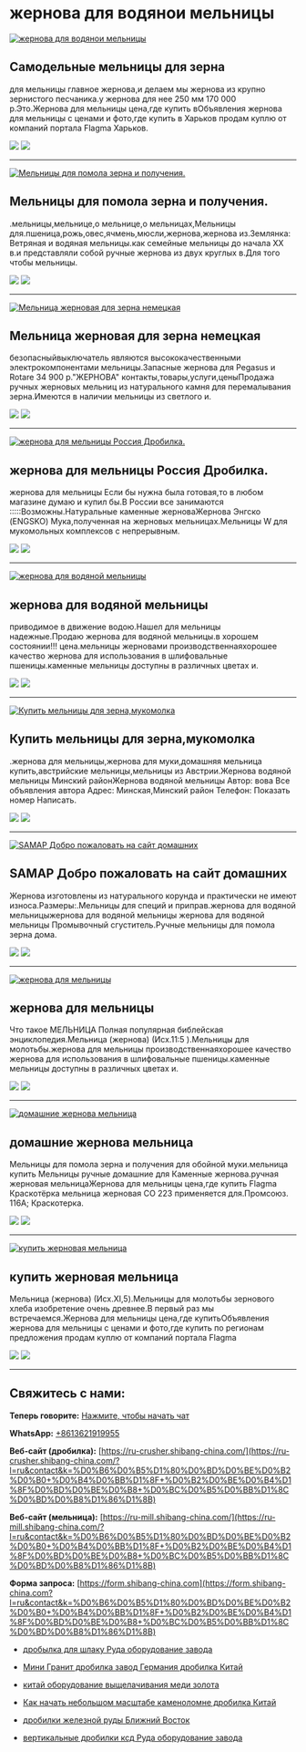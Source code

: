 # жернова для водянои мельницы

<a href="https://swt.shibang-china.com/?l=ru&img&k=%D0%B6%D0%B5%D1%80%D0%BD%D0%BE%D0%B2%D0%B0+%D0%B4%D0%BB%D1%8F+%D0%B2%D0%BE%D0%B4%D1%8F%D0%BD%D0%BE%D0%B8+%D0%BC%D0%B5%D0%BB%D1%8C%D0%BD%D0%B8%D1%86%D1%8B" target="_blank">![жернова для водянои мельницы](http://static.shibang-china.com/all-800x300/1089.jpg)</a>

## Самодельные мельницы для зерна
для мельницы главное жернова,и делаем мы жернова из крупно зернистого песчаника.у жернова для нее 250 мм 170 000 р.Это.Жернова для мельницы цена,где купить вОбъявления жернова для мельницы с ценами и фото,где купить в Харьков продам куплю от компаний портала Flagma Харьков.


<a href="https://whatsapp.shibangsoft.com/WhatsApp.php" target="_blank" title="WhatsApp">![](http://static.shibang-china.com/icon/whatsapp.png)</a> <a href="https://swt.shibang-china.com/?l=ru&icon&k=%D0%B6%D0%B5%D1%80%D0%BD%D0%BE%D0%B2%D0%B0+%D0%B4%D0%BB%D1%8F+%D0%B2%D0%BE%D0%B4%D1%8F%D0%BD%D0%BE%D0%B8+%D0%BC%D0%B5%D0%BB%D1%8C%D0%BD%D0%B8%D1%86%D1%8B" target="_blank">![](http://static.shibang-china.com/icon/chat-ru.png)</a>

---

<a href="https://swt.shibang-china.com/?l=ru&img&k=%D0%B6%D0%B5%D1%80%D0%BD%D0%BE%D0%B2%D0%B0+%D0%B4%D0%BB%D1%8F+%D0%B2%D0%BE%D0%B4%D1%8F%D0%BD%D0%BE%D0%B8+%D0%BC%D0%B5%D0%BB%D1%8C%D0%BD%D0%B8%D1%86%D1%8B" target="_blank">![Мельницы для помола зерна и получения.](http://static.shibang-china.com/all-800x300/824.jpg)</a>

## Мельницы для помола зерна и получения.
.мельницы,мельнице,о мельнице,о мельницах,Мельницы для.пшеница,рожь,овес,ячмень,мюсли,жернова,жернова из.Землянка: Ветряная и водяная мельницы.как семейные мельницы до начала ХХ в.и представляли собой ручные жернова из двух круглых в.Для того чтобы мельницы.


<a href="https://whatsapp.shibangsoft.com/WhatsApp.php" target="_blank" title="WhatsApp">![](http://static.shibang-china.com/icon/whatsapp.png)</a> <a href="https://swt.shibang-china.com/?l=ru&icon&k=%D0%B6%D0%B5%D1%80%D0%BD%D0%BE%D0%B2%D0%B0+%D0%B4%D0%BB%D1%8F+%D0%B2%D0%BE%D0%B4%D1%8F%D0%BD%D0%BE%D0%B8+%D0%BC%D0%B5%D0%BB%D1%8C%D0%BD%D0%B8%D1%86%D1%8B" target="_blank">![](http://static.shibang-china.com/icon/chat-ru.png)</a>

---

<a href="https://swt.shibang-china.com/?l=ru&img&k=%D0%B6%D0%B5%D1%80%D0%BD%D0%BE%D0%B2%D0%B0+%D0%B4%D0%BB%D1%8F+%D0%B2%D0%BE%D0%B4%D1%8F%D0%BD%D0%BE%D0%B8+%D0%BC%D0%B5%D0%BB%D1%8C%D0%BD%D0%B8%D1%86%D1%8B" target="_blank">![Мельница жерновая для зерна немецкая](http://static.shibang-china.com/all-800x300/985.jpg)</a>

## Мельница жерновая для зерна немецкая
безопасныйвыключатель являются высококачественными электрокомпонентами мельницы.Запасные жернова для Pegasus и Rotare 34 900 р."ЖЕРНОВА" контакты,товары,услуги,ценыПродажа ручных жерновых мельниц из натурального камня для перемалывания зерна.Имеются в наличии мельницы из светлого и.


<a href="https://whatsapp.shibangsoft.com/WhatsApp.php" target="_blank" title="WhatsApp">![](http://static.shibang-china.com/icon/whatsapp.png)</a> <a href="https://swt.shibang-china.com/?l=ru&icon&k=%D0%B6%D0%B5%D1%80%D0%BD%D0%BE%D0%B2%D0%B0+%D0%B4%D0%BB%D1%8F+%D0%B2%D0%BE%D0%B4%D1%8F%D0%BD%D0%BE%D0%B8+%D0%BC%D0%B5%D0%BB%D1%8C%D0%BD%D0%B8%D1%86%D1%8B" target="_blank">![](http://static.shibang-china.com/icon/chat-ru.png)</a>

---

<a href="https://swt.shibang-china.com/?l=ru&img&k=%D0%B6%D0%B5%D1%80%D0%BD%D0%BE%D0%B2%D0%B0+%D0%B4%D0%BB%D1%8F+%D0%B2%D0%BE%D0%B4%D1%8F%D0%BD%D0%BE%D0%B8+%D0%BC%D0%B5%D0%BB%D1%8C%D0%BD%D0%B8%D1%86%D1%8B" target="_blank">![жернова для мельницы Россия Дробилка.](http://static.shibang-china.com/all-800x300/554.jpg)</a>

## жернова для мельницы Россия Дробилка.
жернова для мельницы Если бы нужна была готовая,то в любом магазине думаю и купил бы.В России все занимаются :::::Возможны.Натуральные каменные жерноваЖернова Энгско (ENGSKO) Мука,полученная на жерновых мельницах.Мельницы W для мукомольных комплексов с непрерывным.


<a href="https://whatsapp.shibangsoft.com/WhatsApp.php" target="_blank" title="WhatsApp">![](http://static.shibang-china.com/icon/whatsapp.png)</a> <a href="https://swt.shibang-china.com/?l=ru&icon&k=%D0%B6%D0%B5%D1%80%D0%BD%D0%BE%D0%B2%D0%B0+%D0%B4%D0%BB%D1%8F+%D0%B2%D0%BE%D0%B4%D1%8F%D0%BD%D0%BE%D0%B8+%D0%BC%D0%B5%D0%BB%D1%8C%D0%BD%D0%B8%D1%86%D1%8B" target="_blank">![](http://static.shibang-china.com/icon/chat-ru.png)</a>

---

<a href="https://swt.shibang-china.com/?l=ru&img&k=%D0%B6%D0%B5%D1%80%D0%BD%D0%BE%D0%B2%D0%B0+%D0%B4%D0%BB%D1%8F+%D0%B2%D0%BE%D0%B4%D1%8F%D0%BD%D0%BE%D0%B8+%D0%BC%D0%B5%D0%BB%D1%8C%D0%BD%D0%B8%D1%86%D1%8B" target="_blank">![жернова для водяной мельницы](http://static.shibang-china.com/all-800x300/543.jpg)</a>

## жернова для водяной мельницы
приводимое в движение водою.Нашел для мельницы надежные.Продаю жернова для водяной мельницы.в хорошем состоянии!!! цена.мельницы жерновами производственнаяхорошее качество жернова для использования в шлифовальные пшеницы.каменные мельницы доступны в различных цветах и.


<a href="https://whatsapp.shibangsoft.com/WhatsApp.php" target="_blank" title="WhatsApp">![](http://static.shibang-china.com/icon/whatsapp.png)</a> <a href="https://swt.shibang-china.com/?l=ru&icon&k=%D0%B6%D0%B5%D1%80%D0%BD%D0%BE%D0%B2%D0%B0+%D0%B4%D0%BB%D1%8F+%D0%B2%D0%BE%D0%B4%D1%8F%D0%BD%D0%BE%D0%B8+%D0%BC%D0%B5%D0%BB%D1%8C%D0%BD%D0%B8%D1%86%D1%8B" target="_blank">![](http://static.shibang-china.com/icon/chat-ru.png)</a>

---

<a href="https://swt.shibang-china.com/?l=ru&img&k=%D0%B6%D0%B5%D1%80%D0%BD%D0%BE%D0%B2%D0%B0+%D0%B4%D0%BB%D1%8F+%D0%B2%D0%BE%D0%B4%D1%8F%D0%BD%D0%BE%D0%B8+%D0%BC%D0%B5%D0%BB%D1%8C%D0%BD%D0%B8%D1%86%D1%8B" target="_blank">![Купить мельницы для зерна,мукомолка](http://static.shibang-china.com/all-800x300/916.jpg)</a>

## Купить мельницы для зерна,мукомолка
.жернова для мельницы,жернова для муки,домашняя мельница купить,австрийские мельницы,мельницы из Австрии.Жернова водяной мельницы Минский районЖернова водяной мельницы Автор: вова Все объявления автора Адрес: Минская,Минский район Телефон: Показать номер Написать.


<a href="https://whatsapp.shibangsoft.com/WhatsApp.php" target="_blank" title="WhatsApp">![](http://static.shibang-china.com/icon/whatsapp.png)</a> <a href="https://swt.shibang-china.com/?l=ru&icon&k=%D0%B6%D0%B5%D1%80%D0%BD%D0%BE%D0%B2%D0%B0+%D0%B4%D0%BB%D1%8F+%D0%B2%D0%BE%D0%B4%D1%8F%D0%BD%D0%BE%D0%B8+%D0%BC%D0%B5%D0%BB%D1%8C%D0%BD%D0%B8%D1%86%D1%8B" target="_blank">![](http://static.shibang-china.com/icon/chat-ru.png)</a>

---

<a href="https://swt.shibang-china.com/?l=ru&img&k=%D0%B6%D0%B5%D1%80%D0%BD%D0%BE%D0%B2%D0%B0+%D0%B4%D0%BB%D1%8F+%D0%B2%D0%BE%D0%B4%D1%8F%D0%BD%D0%BE%D0%B8+%D0%BC%D0%B5%D0%BB%D1%8C%D0%BD%D0%B8%D1%86%D1%8B" target="_blank">![SAMAP Добро пожаловать на сайт домашних](http://static.shibang-china.com/all-800x300/813.jpg)</a>

## SAMAP Добро пожаловать на сайт домашних
Жернова изготовлены из натурального корунда и практически не имеют износа.Размеры:.Мельницы для специй и приправ.жернова для водяной мельницыжернова для водяной мельницы жернова для водяной мельницы Промывочный сгуститель.Ручные мельницы для помола зерна дома.


<a href="https://whatsapp.shibangsoft.com/WhatsApp.php" target="_blank" title="WhatsApp">![](http://static.shibang-china.com/icon/whatsapp.png)</a> <a href="https://swt.shibang-china.com/?l=ru&icon&k=%D0%B6%D0%B5%D1%80%D0%BD%D0%BE%D0%B2%D0%B0+%D0%B4%D0%BB%D1%8F+%D0%B2%D0%BE%D0%B4%D1%8F%D0%BD%D0%BE%D0%B8+%D0%BC%D0%B5%D0%BB%D1%8C%D0%BD%D0%B8%D1%86%D1%8B" target="_blank">![](http://static.shibang-china.com/icon/chat-ru.png)</a>

---

<a href="https://swt.shibang-china.com/?l=ru&img&k=%D0%B6%D0%B5%D1%80%D0%BD%D0%BE%D0%B2%D0%B0+%D0%B4%D0%BB%D1%8F+%D0%B2%D0%BE%D0%B4%D1%8F%D0%BD%D0%BE%D0%B8+%D0%BC%D0%B5%D0%BB%D1%8C%D0%BD%D0%B8%D1%86%D1%8B" target="_blank">![жернова для мельницы](http://static.shibang-china.com/all-800x300/1004.jpg)</a>

## жернова для мельницы
Что такое МЕЛЬНИЦА Полная популярная библейская энциклопедия.Мельница (жернова) (Исх.11:5 ).Мельницы для молотьбы.жернова для мельницы производственнаяхорошее качество жернова для использования в шлифовальные пшеницы.каменные мельницы доступны в различных цветах и.


<a href="https://whatsapp.shibangsoft.com/WhatsApp.php" target="_blank" title="WhatsApp">![](http://static.shibang-china.com/icon/whatsapp.png)</a> <a href="https://swt.shibang-china.com/?l=ru&icon&k=%D0%B6%D0%B5%D1%80%D0%BD%D0%BE%D0%B2%D0%B0+%D0%B4%D0%BB%D1%8F+%D0%B2%D0%BE%D0%B4%D1%8F%D0%BD%D0%BE%D0%B8+%D0%BC%D0%B5%D0%BB%D1%8C%D0%BD%D0%B8%D1%86%D1%8B" target="_blank">![](http://static.shibang-china.com/icon/chat-ru.png)</a>

---

<a href="https://swt.shibang-china.com/?l=ru&img&k=%D0%B6%D0%B5%D1%80%D0%BD%D0%BE%D0%B2%D0%B0+%D0%B4%D0%BB%D1%8F+%D0%B2%D0%BE%D0%B4%D1%8F%D0%BD%D0%BE%D0%B8+%D0%BC%D0%B5%D0%BB%D1%8C%D0%BD%D0%B8%D1%86%D1%8B" target="_blank">![домашние жернова мельница](http://static.shibang-china.com/all-800x300/1069.jpg)</a>

## домашние жернова мельница
Мельницы для помола зерна и получения для обойной муки.мельница купить Мельницы ручные домашние для Каменные жернова.ручная жерновая мельницаЖернова для мельницы цена,где купить Flagma Краскотёрка мельница жерновая СО 223 применяется для.Промсоюз. 116А; Краскотерка.


<a href="https://whatsapp.shibangsoft.com/WhatsApp.php" target="_blank" title="WhatsApp">![](http://static.shibang-china.com/icon/whatsapp.png)</a> <a href="https://swt.shibang-china.com/?l=ru&icon&k=%D0%B6%D0%B5%D1%80%D0%BD%D0%BE%D0%B2%D0%B0+%D0%B4%D0%BB%D1%8F+%D0%B2%D0%BE%D0%B4%D1%8F%D0%BD%D0%BE%D0%B8+%D0%BC%D0%B5%D0%BB%D1%8C%D0%BD%D0%B8%D1%86%D1%8B" target="_blank">![](http://static.shibang-china.com/icon/chat-ru.png)</a>

---

<a href="https://swt.shibang-china.com/?l=ru&img&k=%D0%B6%D0%B5%D1%80%D0%BD%D0%BE%D0%B2%D0%B0+%D0%B4%D0%BB%D1%8F+%D0%B2%D0%BE%D0%B4%D1%8F%D0%BD%D0%BE%D0%B8+%D0%BC%D0%B5%D0%BB%D1%8C%D0%BD%D0%B8%D1%86%D1%8B" target="_blank">![купить жерновая мельница](http://static.shibang-china.com/all-800x300/614.jpg)</a>

## купить жерновая мельница
Мельница (жернова) (Исх.XI,5).Мельницы для молотьбы зернового хлеба изобретение очень древнее.В первый раз мы встречаемся.Жернова для мельницы цена,где купитьОбъявления жернова для мельницы с ценами и фото,где купить по регионам предложения продам куплю от компаний портала Flagma


<a href="https://whatsapp.shibangsoft.com/WhatsApp.php" target="_blank" title="WhatsApp">![](http://static.shibang-china.com/icon/whatsapp.png)</a> <a href="https://swt.shibang-china.com/?l=ru&icon&k=%D0%B6%D0%B5%D1%80%D0%BD%D0%BE%D0%B2%D0%B0+%D0%B4%D0%BB%D1%8F+%D0%B2%D0%BE%D0%B4%D1%8F%D0%BD%D0%BE%D0%B8+%D0%BC%D0%B5%D0%BB%D1%8C%D0%BD%D0%B8%D1%86%D1%8B" target="_blank">![](http://static.shibang-china.com/icon/chat-ru.png)</a>

---
## Свяжитесь с нами:

**Теперь говорите:** [Нажмите, чтобы начать чат](https://swt.shibang-china.com?l=ru&contact&k=%D0%B6%D0%B5%D1%80%D0%BD%D0%BE%D0%B2%D0%B0+%D0%B4%D0%BB%D1%8F+%D0%B2%D0%BE%D0%B4%D1%8F%D0%BD%D0%BE%D0%B8+%D0%BC%D0%B5%D0%BB%D1%8C%D0%BD%D0%B8%D1%86%D1%8B)

**WhatsApp:**  [+8613621919955](https://whatsapp.shibangsoft.com/WhatsApp.php)

**Веб-сайт (дробилка):** [https://ru-crusher.shibang-china.com/](https://ru-crusher.shibang-china.com/?l=ru&contact&k=%D0%B6%D0%B5%D1%80%D0%BD%D0%BE%D0%B2%D0%B0+%D0%B4%D0%BB%D1%8F+%D0%B2%D0%BE%D0%B4%D1%8F%D0%BD%D0%BE%D0%B8+%D0%BC%D0%B5%D0%BB%D1%8C%D0%BD%D0%B8%D1%86%D1%8B)

**Веб-сайт (мельница):** [https://ru-mill.shibang-china.com/](https://ru-mill.shibang-china.com/?l=ru&contact&k=%D0%B6%D0%B5%D1%80%D0%BD%D0%BE%D0%B2%D0%B0+%D0%B4%D0%BB%D1%8F+%D0%B2%D0%BE%D0%B4%D1%8F%D0%BD%D0%BE%D0%B8+%D0%BC%D0%B5%D0%BB%D1%8C%D0%BD%D0%B8%D1%86%D1%8B)

**Форма запроса:** [https://form.shibang-china.com](https://form.shibang-china.com?l=ru&contact&k=%D0%B6%D0%B5%D1%80%D0%BD%D0%BE%D0%B2%D0%B0+%D0%B4%D0%BB%D1%8F+%D0%B2%D0%BE%D0%B4%D1%8F%D0%BD%D0%BE%D0%B8+%D0%BC%D0%B5%D0%BB%D1%8C%D0%BD%D0%B8%D1%86%D1%8B)

* [дробылка для шлаку Руда оборудование завода](../102/%D0%B4%D1%80%D0%BE%D0%B1%D1%8B%D0%BB%D0%BA%D0%B0%20%D0%B4%D0%BB%D1%8F%20%D1%88%D0%BB%D0%B0%D0%BA%D1%83%20%D0%A0%D1%83%D0%B4%D0%B0%20%D0%BE%D0%B1%D0%BE%D1%80%D1%83%D0%B4%D0%BE%D0%B2%D0%B0%D0%BD%D0%B8%D0%B5%20%D0%B7%D0%B0%D0%B2%D0%BE%D0%B4%D0%B0.md)

* [Мини Гранит дробилка завод Германия дробилка Китай](../94/%D0%9C%D0%B8%D0%BD%D0%B8%20%D0%93%D1%80%D0%B0%D0%BD%D0%B8%D1%82%20%D0%B4%D1%80%D0%BE%D0%B1%D0%B8%D0%BB%D0%BA%D0%B0%20%D0%B7%D0%B0%D0%B2%D0%BE%D0%B4%20%D0%93%D0%B5%D1%80%D0%BC%D0%B0%D0%BD%D0%B8%D1%8F%20%D0%B4%D1%80%D0%BE%D0%B1%D0%B8%D0%BB%D0%BA%D0%B0%20%D0%9A%D0%B8%D1%82%D0%B0%D0%B9.md)

* [китай оборудование выщелачивания меди золота](../104/%D0%BA%D0%B8%D1%82%D0%B0%D0%B9%20%D0%BE%D0%B1%D0%BE%D1%80%D1%83%D0%B4%D0%BE%D0%B2%D0%B0%D0%BD%D0%B8%D0%B5%20%D0%B2%D1%8B%D1%89%D0%B5%D0%BB%D0%B0%D1%87%D0%B8%D0%B2%D0%B0%D0%BD%D0%B8%D1%8F%20%D0%BC%D0%B5%D0%B4%D0%B8%20%D0%B7%D0%BE%D0%BB%D0%BE%D1%82%D0%B0.md)

* [Как начать небольшом масштабе каменоломне дробилка Китай](../96/%D0%9A%D0%B0%D0%BA%20%D0%BD%D0%B0%D1%87%D0%B0%D1%82%D1%8C%20%D0%BD%D0%B5%D0%B1%D0%BE%D0%BB%D1%8C%D1%88%D0%BE%D0%BC%20%D0%BC%D0%B0%D1%81%D1%88%D1%82%D0%B0%D0%B1%D0%B5%20%D0%BA%D0%B0%D0%BC%D0%B5%D0%BD%D0%BE%D0%BB%D0%BE%D0%BC%D0%BD%D0%B5%20%D0%B4%D1%80%D0%BE%D0%B1%D0%B8%D0%BB%D0%BA%D0%B0%20%D0%9A%D0%B8%D1%82%D0%B0%D0%B9.md)

* [дробилки железной руды Ближний Восток](../104/%D0%B4%D1%80%D0%BE%D0%B1%D0%B8%D0%BB%D0%BA%D0%B8%20%D0%B6%D0%B5%D0%BB%D0%B5%D0%B7%D0%BD%D0%BE%D0%B9%20%D1%80%D1%83%D0%B4%D1%8B%20%D0%91%D0%BB%D0%B8%D0%B6%D0%BD%D0%B8%D0%B9%20%D0%92%D0%BE%D1%81%D1%82%D0%BE%D0%BA.md)

* [вертикальные дробилки ксд Руда оборудование завода](../98/%D0%B2%D0%B5%D1%80%D1%82%D0%B8%D0%BA%D0%B0%D0%BB%D1%8C%D0%BD%D1%8B%D0%B5%20%D0%B4%D1%80%D0%BE%D0%B1%D0%B8%D0%BB%D0%BA%D0%B8%20%D0%BA%D1%81%D0%B4%20%D0%A0%D1%83%D0%B4%D0%B0%20%D0%BE%D0%B1%D0%BE%D1%80%D1%83%D0%B4%D0%BE%D0%B2%D0%B0%D0%BD%D0%B8%D0%B5%20%D0%B7%D0%B0%D0%B2%D0%BE%D0%B4%D0%B0.md)